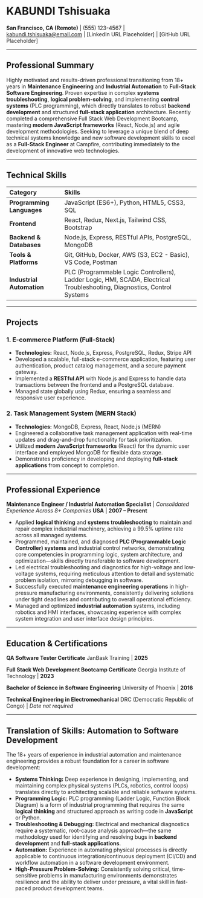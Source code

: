 # KABUNDI Tshisuaka

**San Francisco, CA (Remote)** | (555) 123-4567 | kabundi.tshisuaka@email.com | [LinkedIn URL Placeholder] | [GitHub URL Placeholder]

***

## Professional Summary

Highly motivated and results-driven professional transitioning from 18+ years in **Maintenance Engineering** and **Industrial Automation** to **Full-Stack Software Engineering**. Proven expertise in complex **systems troubleshooting**, **logical problem-solving**, and implementing **control systems** (PLC programming), which directly translates to robust **backend development** and structured **full-stack application** architecture. Recently completed a comprehensive Full Stack Web Development Bootcamp, mastering **modern JavaScript frameworks** (React, Node.js) and agile development methodologies. Seeking to leverage a unique blend of deep technical systems knowledge and new software development skills to excel as a **Full-Stack Engineer** at Campfire, contributing immediately to the development of innovative web technologies.

***

## Technical Skills

| Category | Skills |
| :--- | :--- |
| **Programming Languages** | JavaScript (ES6+), Python, HTML5, CSS3, SQL |
| **Frontend** | React, Redux, Next.js, Tailwind CSS, Bootstrap |
| **Backend & Databases** | Node.js, Express, RESTful APIs, PostgreSQL, MongoDB |
| **Tools & Platforms** | Git, GitHub, Docker, AWS (S3, EC2 - Basic), VS Code, Postman |
| **Industrial Automation** | PLC (Programmable Logic Controllers), Ladder Logic, HMI, SCADA, Electrical Troubleshooting, Diagnostics, Control Systems |

***

## Projects

### 1. **E-commerce Platform (Full-Stack)**
*   **Technologies:** React, Node.js, Express, PostgreSQL, Redux, Stripe API
*   Developed a scalable, full-stack e-commerce application, featuring user authentication, product catalog management, and a secure payment gateway.
*   Implemented a **RESTful API** with Node.js and Express to handle data transactions between the frontend and a PostgreSQL database.
*   Managed state globally using Redux, ensuring a seamless and responsive user experience.

### 2. **Task Management System (MERN Stack)**
*   **Technologies:** MongoDB, Express, React, Node.js (MERN)
*   Engineered a collaborative task management application with real-time updates and drag-and-drop functionality for task prioritization.
*   Utilized **modern JavaScript frameworks** (React) for the dynamic user interface and employed MongoDB for flexible data storage.
*   Demonstrates proficiency in developing and deploying **full-stack applications** from concept to completion.

***

## Professional Experience

**Maintenance Engineer / Industrial Automation Specialist** | *Consolidated Experience Across 8+ Companies*
**USA** | **2007 – Present**

*   Applied **logical thinking** and **systems troubleshooting** to maintain and repair complex industrial machinery, achieving a 99.5% uptime rate across all managed systems.
*   Programmed, maintained, and diagnosed **PLC (Programmable Logic Controller) systems** and industrial control networks, demonstrating core competencies in programming logic, system architecture, and optimization—skills directly transferable to software development.
*   Led electrical troubleshooting and diagnostics for high-voltage and low-voltage systems, requiring meticulous attention to detail and systematic problem isolation, mirroring debugging in software.
*   Successfully executed **maintenance engineering operations** in high-pressure manufacturing environments, consistently delivering solutions under tight deadlines and contributing to overall operational efficiency.
*   Managed and optimized **industrial automation** systems, including robotics and HMI interfaces, showcasing experience with complex system integration and user interface design principles.

***

## Education & Certifications

**QA Software Tester Certificate**
JanBask Training | **2025**

**Full Stack Web Development Bootcamp Certificate**
Georgia Institute of Technology | **2023**

**Bachelor of Science in Software Engineering**
University of Phoenix | **2016**

**Technical Engineering in Electromechanical**
DRC (Democratic Republic of Congo) | *Date not required*

***

## Translation of Skills: Automation to Software Development

The 18+ years of experience in industrial automation and maintenance engineering provides a robust foundation for a career in software development:

*   **Systems Thinking:** Deep experience in designing, implementing, and maintaining complex physical systems (PLCs, robotics, control loops) translates directly to architecting scalable and reliable software systems.
*   **Programming Logic:** PLC programming (Ladder Logic, Function Block Diagram) is a form of industrial programming that requires the same **logical thinking** and structured approach as writing code in **JavaScript** or Python.
*   **Troubleshooting & Debugging:** Electrical and mechanical diagnostics require a systematic, root-cause analysis approach—the same methodology used for identifying and resolving bugs in **backend development** and **full-stack applications**.
*   **Automation:** Experience in automating physical processes is directly applicable to continuous integration/continuous deployment (CI/CD) and workflow automation in a software development environment.
*   **High-Pressure Problem-Solving:** Consistently solving critical, time-sensitive problems in manufacturing environments demonstrates resilience and the ability to deliver under pressure, a vital skill in fast-paced product development teams.